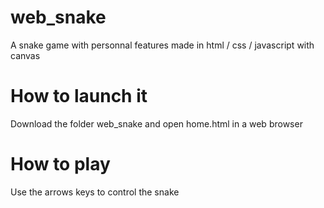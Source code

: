 # web_snake
 A snake game with personnal features made in html / css / javascript with canvas
# How to launch it
 Download the folder web_snake and open home.html in a web browser
# How to play
 Use the arrows keys to control the snake
